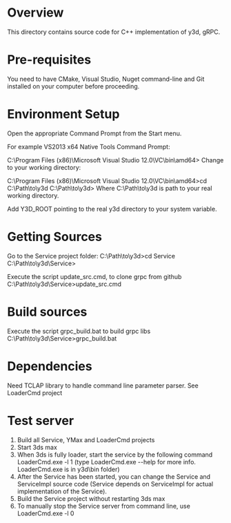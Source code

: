 Overview
=================

This directory contains source code for C++ implementation of y3d, gRPC.

Pre-requisites
=================

You need to have CMake, Visual Studio, Nuget command-line and Git installed on your computer before proceeding.

Environment Setup
=================

Open the appropriate Command Prompt from the Start menu.

For example VS2013 x64 Native Tools Command Prompt:

C:\Program Files (x86)\Microsoft Visual Studio 12.0\VC\bin\amd64>
Change to your working directory:

C:\Program Files (x86)\Microsoft Visual Studio 12.0\VC\bin\amd64>cd C:\Path\to\y3d
C:\Path\to\y3d>
Where C:\Path\to\y3d is path to your real working directory.

Add Y3D_ROOT pointing to the real y3d directory to your system variable.

Getting Sources
=================
Go to the Service project folder:
	C:\Path\to\y3d>cd Service
 	C:\Path\to\y3d\Service>

Execute the script	update_src.cmd, to clone grpc from github
 	C:\Path\to\y3d\Service>update_src.cmd

Build sources
===================
Execute the script	grpc_build.bat to build grpc libs
 	C:\Path\to\y3d\Service>grpc_build.bat

Dependencies
===================
Need TCLAP library to handle command line parameter parser. See LoaderCmd project

Test server
===================
1. Build all Service, YMax and LoaderCmd projects
2. Start 3ds max
3. When 3ds is fully loader, start the service by the following command
  LoaderCmd.exe -l 1
(type LoaderCmd.exe --help for more info. LoaderCmd.exe is in y3d\bin folder)
4. After the Service has been started, you can change the Service and ServiceImpl source code (Service depends on ServiceImpl for actual implementation of the Service). 
5. Build the Service project without restarting 3ds max
6. To manually stop the Service server from command line, use
   LoaderCmd.exe -l 0